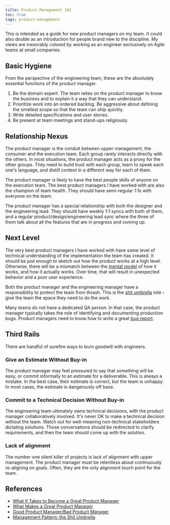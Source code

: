 ```yaml
---
title: Product Management 101
toc: true
tags: product-management
---
```


This is intended as a guide for new product managers on my
team. It could also double as an introduction for people brand new to the
discipline. My views are inexorably colored by working as an engineer
exclusively on Agile teams at small companies.

## Basic Hygiene

From the perspective of the engineering team, these are the absolutely essential
functions of the product manager.

1. Be the domain expert. The team relies on the product manager to know the
business and to explain it a way that they can understand.
2. Prioritize work into an ordered backlog. Be aggressive about defining the
smallest scope so that the team can ship quickly.
3. Write detailed specifications and user stories.
4. Be present at team meetings and stand-ups religiously.

## Relationship Nexus

The product manager is the conduit between upper management, the consumer and
the execution team. Each group rarely interacts directly with the others.
In most situations, the product manager acts as a proxy for the other groups.
They need to build trust with each group, learn to speak each one's language,
and distill context in a different way for each of them.

The product manager is likely to have the best people skills of anyone on the
execution team. The best product managers I have worked with are also the
champion of team health. They should have semi-regular 1:1s with everyone on the
team.

The product manager has a special relationship with both the designer and the
engineering lead. They should have weekly 1:1 syncs with both of them, and a regular
product/design/engineering lead sync where the three of them talk about all the
features that are in progress and coming up.

## Next Level

The very best product managers I have worked with have some level of technical
understanding of the implementation the team has created. It should be just
enough to sketch out how the product works at a high level. Otherwise, there
will be a mismatch between the [mental model](/blog/2016/04/15/mental-models.html)
of how it works, and how it actually works. Over time, that will result in
unexpected behavior and a poor user experience.

Both the product manager and the engineering manager have a responsibility to
protect the team from thrash. This is the [shit umbrella](https://roadmunk.com/blog/shit-umbrella/)
role - give the team the space they need to do the work.

Many teams do not have a dedicated QA person. In that case, the product manager
typically takes the role of identifying and documenting production bugs. Product
managers need to know how to write a great
[bug report](/blog/2016/02/26/QA-101-How-to-write-a-bug-report.html).

## Third Rails

There are handful of surefire ways to burn goodwill with engineers.

### Give an Estimate Without Buy-in

The product manager may feel pressured to say that something will be easy, or
commit informally to an estimate for a deliverable. This is always a mistake.
In the best case, their estimate is correct, but the team is unhappy. In most
cases, the estimate is dangerously off base.

### Commit to a Technical Decision Without Buy-in

The engineering team ultimately owns technical decisions, with the product
manager collaboratively involved. It's never OK to make a technical decision
without the team. Watch out for well-meaning non-technical stakeholders
dictating solutions. Those conversations should be redirected to clarify
requirements, and then the team should come up with the solution.

### Lack of alignment

The number one silent killer of projects is lack of alignment with upper
management. The product manager must be relentless about continuously
re-aligning on goals. Often, they are the only alignment touch point for the
team.

## References
- [What It Takes to Become a Great Product Manager](https://hbr.org/2017/12/what-it-takes-to-become-a-great-product-manager)
- [What Makes a Great Product Manager](https://hackernoon.com/what-makes-a-great-product-manager-3c1d03b90356)
- [Good Product Manager/Bad Product Manager](https://a16z.files.wordpress.com/2014/08/good-product-manager.pdf)
- [Management Pattern: the Shit Umbrella](http://managementpatterns.blogspot.com/2013/01/pattern-shit-umbrella.html)
